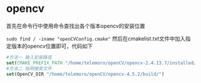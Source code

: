 # opencv
首先在命令行中使用命令查找出各个版本opencv的安装位置

`sudo find / -iname "openCVConfig.cmake"`
然后在cmakelist.txt文件中加入指定版本的opencv位置即可，代码如下
```cmake
#方法一 输入安装路径
set(CMAKE_PREFIX_PATH "/home/telemoro/openCV/opencv-2.4.13.7/installed/")
#方法二 指明搜索文件
set(OpenCV_DIR "/home/telemoro/openCV/opencv-4.5.2/build/")
```